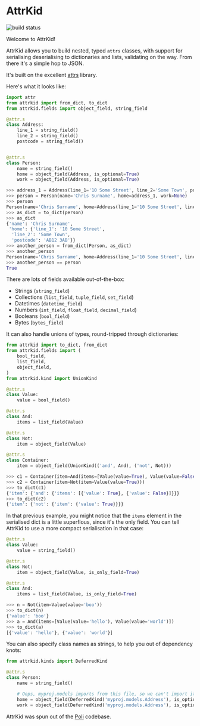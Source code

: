 AttrKid
=======

![build status](https://travis-ci.org/danfairs/AttrKid.svg?branch=master)

Welcome to AttrKid!

AttrKid allows you to build nested, typed `attrs` classes, with support for serialising deserialising to dictionaries and lists, validating on the way. From there it's a simple hop to JSON.

It's built on the excellent [attrs](https://github.com/python-attrs/attrs) library.

Here's what it looks like:

```python
import attr
from attrkid import from_dict, to_dict
from attrkid.fields import object_field, string_field

@attr.s
class Address:
    line_1 = string_field()
    line_2 = string_field()
    postcode = string_field()


@attr.s
class Person:
    name = string_field()
    home = object_field(Address, is_optional=True)
    work = object_field(Address, is_optional=True)

>>> address_1 = Address(line_1='10 Some Street', line_2='Some Town', postcode='AB12 3AB')
>>> person = Person(name='Chris Surname', home=address_1, work=None)
>>> person
Person(name='Chris Surname', home=Address(line_1='10 Some Street', line_2='Some Town', postcode='AB12 3AB'), work=None)
>>> as_dict = to_dict(person)
>>> as_dict
{'name': 'Chris Surname',
 'home': {'line_1': '10 Some Street',
  'line_2': 'Some Town',
  'postcode': 'AB12 3AB'}}
>>> another_person = from_dict(Person, as_dict)
>>> another_person
Person(name='Chris Surname', home=Address(line_1='10 Some Street', line_2='Some Town', postcode='AB12 3AB'), work=None)
>>> another_person == person
True
```

There are lots of fields available out-of-the-box:
- Strings (`string_field`)
- Collections (`list_field`, `tuple_field`, `set_field`)
- Datetimes (`datetime_field`)
- Numbers (`int_field`, `float_field`, `decimal_field`)
- Booleans (`bool_field`)
- Bytes (`bytes_field`)

It can also handle unions of types, round-tripped through dictionaries:

```python
from attrkid import to_dict, from_dict
from attrkid.fields import (
    bool_field,
    list_field,
    object_field,
)
from attrkid.kind import UnionKind

@attr.s
class Value:
    value = bool_field()

@attr.s
class And:
    items = list_field(Value)

@attr.s
class Not:
    item = object_field(Value)

@attr.s
class Container:
    item = object_field(UnionKind(('and', And), ('not', Not)))

>>> c1 = Container(item=And(items=[Value(value=True), Value(value=False)]))
>>> c2 = Container(item=Not(item=Value(value=True)))
>>> to_dict(c1)
{'item': {'and': {'items': [{'value': True}, {'value': False}]}}}
>>> to_dict(c2)
{'item': {'not': {'item': {'value': True}}}}
```

In that previous example, you might notice that the `items` element in the serialised dict is a little superflous, since it's the only field. You can tell AttrKid to use a more compact serialisation in that case:

```python
@attr.s
class Value:
    value = string_field()

@attr.s
class Not:
    item = object_field(Value, is_only_field=True)

@attr.s
class And:
    items = list_field(Value, is_only_field=True)

>>> n = Not(item=Value(value='boo'))
>>> to_dict(n)
{'value': 'boo'}
>>> a = And(items=[Value(value='hello'), Value(value='world')])
>>> to_dict(a)
[{'value': 'hello'}, {'value': 'world'}]
```

You can also specify class names as strings, to help you out of dependency knots:

```python
from attrkid.kinds import DeferredKind

@attr.s
class Person:
    name = string_field()

    # Oops, myproj.models imports from this file, so we can't import it directly
    home = object_field(DeferredKind('myproj.models.Address'), is_optional=True)
    work = object_field(DeferredKind('myproj.models.Address'), is_optional=True)

```


AttrKid was spun out of the [Poli](https://polihq.com) codebase. 
